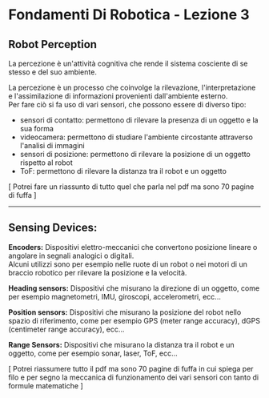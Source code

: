<script type="text/javascript"
  src="https://cdnjs.cloudflare.com/ajax/libs/mathjax/2.7.0/MathJax.js?config=TeX-AMS_CHTML">
</script>
<script type="text/x-mathjax-config">
  MathJax.Hub.Config({
    tex2jax: {
      inlineMath: [['$','$'], ['\\(','\\)']],
      processEscapes: true},
      jax: ["input/TeX","input/MathML","input/AsciiMath","output/CommonHTML"],
      extensions: ["tex2jax.js","mml2jax.js","asciimath2jax.js","MathMenu.js","MathZoom.js","AssistiveMML.js", "[Contrib]/a11y/accessibility-menu.js"],
      TeX: {
      extensions: ["AMSmath.js","AMSsymbols.js","noErrors.js","noUndefined.js"],
      equationNumbers: {
      autoNumber: "AMS"
      }
    }
  });
</script>

Fondamenti Di Robotica - Lezione 3
==================================

## Robot Perception  

La percezione è un'attività cognitiva che rende il sistema cosciente di se stesso e del suo ambiente.  

La percezione è un processo che coinvolge la rilevazione, l'interpretazione e l'assimilazione di informazioni provenienti dall'ambiente esterno.  
Per fare ciò si fa uso di vari sensori, che possono essere di diverso tipo:  
- sensori di contatto: permettono di rilevare la presenza di un oggetto e la sua forma  
- videocamera: permettono di studiare l'ambiente circostante attraverso l'analisi di immagini  
- sensori di posizione: permettono di rilevare la posizione di un oggetto rispetto al robot  
- ToF: permettono di rilevare la distanza tra il robot e un oggetto  

[ Potrei fare un riassunto di tutto quel che parla nel pdf ma sono 70 pagine di fuffa ]

-----------------------

## Sensing Devices:

**Encoders:** Dispositivi elettro-meccanici che convertono posizione lineare o angolare in segnali analogici o digitali.  
Alcuni utilizzi sono per esempio nelle ruote di un robot o nei motori di un braccio robotico per rilevare la posizione e la velocità.  

**Heading sensors:** Dispositivi che misurano la direzione di un oggetto, come per esempio magnetometri, IMU, giroscopi, accelerometri, ecc...  

**Position sensors:** Dispositivi che misurano la posizione del robot nello spazio di riferimento, come per esempio GPS (meter range accuracy), dGPS (centimeter range accuracy), ecc...  

**Range Sensors:** Dispositivi che misurano la distanza tra il robot e un oggetto, come per esempio sonar, laser, ToF, ecc...  

[ Potrei riassumere tutto il pdf ma sono 70 pagine di fuffa in cui spiega per filo e per segno la meccanica di funzionamento dei vari sensori con tanto di formule matematiche ]  

